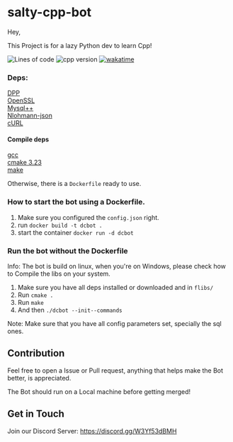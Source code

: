 # salty-cpp-bot

Hey,

This Project is for a lazy Python dev to learn Cpp!

![Lines of code](https://img.shields.io/tokei/lines/github/exersalza/salty-cpp-bot?&style=plastic&label=Lines%20of%20Code)
![cpp version](https://img.shields.io/badge/c%2B%2B%20version-20-blue?style=plastic)
[![wakatime](https://wakatime.com/badge/user/e979c403-8c51-4e2a-8fac-8dea013f7b3b/project/6d091084-aac7-41ff-9c55-1f8df5a62b33.svg?style=plastic)](https://wakatime.com/badge/user/e979c403-8c51-4e2a-8fac-8dea013f7b3b/project/6d091084-aac7-41ff-9c55-1f8df5a62b33)

### Deps:
[DPP](https://github.com/brainboxdotcc/DPP)<br>
[OpenSSL](https://github.com/openssl/openssl)<br>
[Mysql++](https://github.com/tangentsoft/mysqlpp)<br>
[Nlohmann-json](https://github.com/nlohmann/json)<br>
[cURL](https://github.com/curl/curl)<br>

#### Compile deps
[gcc](https://gcc.gnu.org/)<br>
[cmake 3.23](https://cmake.org/)<br>
[make](https://www.gnu.org/software/make/)

Otherwise, there is a `Dockerfile` ready to use.

### How to start the bot using a Dockerfile.
1. Make sure you configured the `config.json` right.
2. run `docker build -t dcbot .`
3. start the container `docker run -d dcbot`

### Run the bot without the Dockerfile
Info: The bot is build on linux, when you're on Windows, please check how to Compile the libs on your system.
1. Make sure you have all deps installed or downloaded and in `flibs/`
2. Run `cmake .`
3. Run `make`
4. And then `./dcbot --init--commands`

Note: Make sure that you have all config parameters set, specially the sql ones. 

## Contribution
Feel free to open a Issue or Pull request, anything that helps make the Bot better, is appreciated.

The Bot should run on a Local machine before getting merged!

## Get in Touch
Join our Discord Server: https://discord.gg/W3Yf53dBMH
